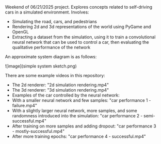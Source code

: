 Weekend of 06/21/2025 project. Explores concepts related to self-driving cars in a simulated environment. Involves:
- Simulating the road, cars, and pedestrians
- Rendering 2d and 3d representations of the world using PyGame and OpenGL
- Extracting a dataset from the simulation, using it to train a convolutional neural network that can be used to control a car, then evaluating the qualitative performance of the network

An approximate system diagram is as follows:

![image](simple system sketch.png)


There are some example videos in this repository:
- The 2d renderer: "2d simulation rendering.mp4"
- The 3d renderer: "3d simulation rendering.mp4"
- Examples of the car controlled by the neural network:
- With a smaller neural network and few samples: "car performance 1 - failure.mp4"
- With a slightly larger neural network, more samples, and some randomness introduced into the simulation: "car performance 2 - semi-successful.mp4"
- After training on more samples and adding dropout: "car performance 3 - mostly-successful.mp4"
- After more training epochs: "car performance 4 - successful.mp4"
